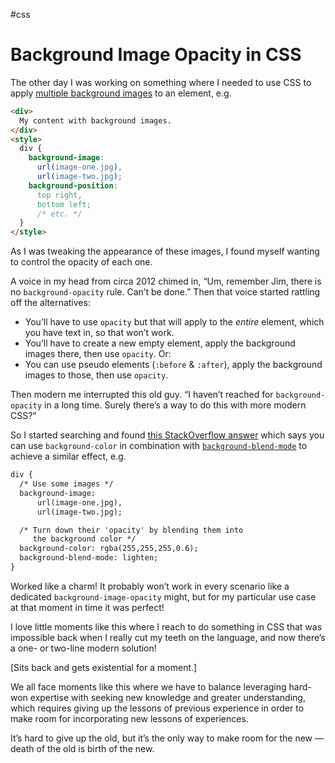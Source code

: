 #css

# Background Image Opacity in CSS

The other day I was working on something where I needed to use CSS to apply [multiple background images](https://css-tricks.com/css-basics-using-multiple-backgrounds/) to an element, e.g.

```html
<div>
  My content with background images.
</div>
<style>
  div {
    background-image: 
      url(image-one.jpg),
      url(image-two.jpg);
    background-position:
      top right,
      bottom left;
      /* etc. */
  }
</style>
```

As I was tweaking the appearance of these images, I found myself wanting to control the opacity of each one. 

A voice in my head from circa 2012 chimed in, “Um, remember Jim, there is no `background-opacity` rule. Can’t be done.” Then that  voice started rattling off the alternatives:

- You’ll have to use `opacity` but that will apply to the _entire_ element, which you have text in, so that won’t work.
- You’ll have to create a new empty element, apply the background images there, then use `opacity`. Or:
- You can use pseudo elements (`:before` & `:after`), apply the background images to those, then use `opacity`.

Then modern me interrupted this old guy. “I haven’t reached for `background-opacity` in a long time. Surely there’s a way to do this with more modern CSS?”

So I started searching and found [this StackOverflow answer](https://stackoverflow.com/a/40366996/1339693) which says you can use `background-color` in combination with [`background-blend-mode`](https://developer.mozilla.org/en-US/docs/Web/CSS/background-blend-mode) to achieve a similar effect, e.g.

```html
div {
  /* Use some images */
  background-image: 
      url(image-one.jpg),
      url(image-two.jpg);

  /* Turn down their 'opacity' by blending them into
     the background color */
  background-color: rgba(255,255,255,0.6);
  background-blend-mode: lighten;
}
```

Worked like a charm! It probably won’t work in every scenario like a dedicated `background-image-opacity` might, but for my particular use case at that moment in time it was perfect!

I love little moments like this where I reach to do something in CSS that was impossible back when I really cut my teeth on the language, and now there’s a one- or two-line modern solution!

[Sits back and gets existential for a moment.]

We all face moments like this where we have to balance leveraging hard-won expertise with seeking new knowledge and greater understanding, which requires giving up the lessons of previous experience in order to make room for incorporating new lessons of experiences.

It’s hard to give up the old, but it’s the only way to make room for the new — death of the old is birth of the new.